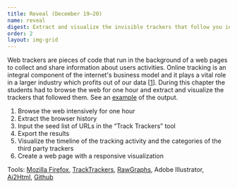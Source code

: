 ```yaml
---
title: Reveal (December 19–20)
name: reveal
digest: Extract and visualize the invisible trackers that follow you in one hour of web browsing.
order: 2
layout: img-grid
---
```


Web trackers are pieces of code that run in the background of a web pages to collect and share information about users activities. Online tracking is an integral component of the internet's business model and it plays a vital role in a larger industry which profits out of our data \[[1](https://ourdataourselves.tacticaltech.org/posts/trackography/)\].
During this chapter the students had to browse the web for one hour and extract and visualize the trackers that followed them. See an [example](https://kipp-fhtagn.github.io/ai2html-fanelli/index.html) of the output.

1. Browse the web intensively for one hour
2. Extract the browser history
3. Input the seed list of URLs in the “Track Trackers” tool
4. Export the results
5. Visualize the timeline of the tracking activity and the categories of the third party trackers
6. Create a web page with a responsive visualization

Tools: [Mozilla Firefox](https://www.mozilla.org/en-US/firefox/new/), [TrackTrackers](https://wiki.digitalmethods.net/Dmi/ToolTrackerTracker), [RawGraphs](https://rawgraphs.io/), Adobe Illustrator, [Ai2Html](http://ai2html.org/), [Github](https://github.com/)
